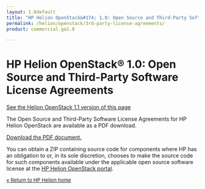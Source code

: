 ```yaml
---
layout: 1.0default
title: "HP Helion OpenStack&#174; 1.0: Open Source and Third-Party Software License Agreements"
permalink: /helion/openstack/3rd-party-license-agreements/
product: commercial.ga1.0

---
```

<!--PUBLISHED-->

<script> 

function PageRefresh { 
onLoad="window.refresh"
}

PageRefresh();

</script>

<!-- <p style="font-size: small;"> <a href="/helion/openstack/eula/">&#9664; PREV | <a href="/helion/openstack/">&#9650; UP</a> | <a href="/helion/openstack/siteindex/">NEXT &#9654;</a> </p> -->

# HP Helion OpenStack&#174; 1.0: Open Source and Third-Party Software License Agreements #
[See the Helion OpenStack 1.1 version of this page](/helion/openstack/1.1/3rd-party-license-agreements/)

The Open Source and Third-Party Software License Agreements for HP Helion OpenStack are available as a PDF download.

<a href="http://gaf2871b9d2d13cf45c1306b35bf01764.cdn.hpcloudsvc.com/HP_Helion_OpenStack_OS_and_3rd_Party_Software_License_Agreements.pdf">Download the PDF document.</a>

You can obtain a ZIP containing source code for components where HP has an obligation to or, in its sole discretion, chooses to make the source code for such components available under the applicable open source software license at the [HP Helion OpenStack portal](https://helion.hpwsportal.com/).


<p style="font-size: small;"> <a href="/helion/"> &#171; Return to HP Helion  home </a> </p>




